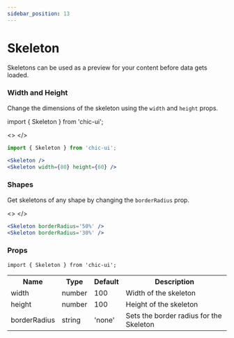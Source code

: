 ```yaml
---
sidebar_position: 13
---
```


# Skeleton
Skeletons can be used as a preview for your content before data gets loaded.

### Width and Height
Change the dimensions of the skeleton using the `width` and `height` props.

import { Skeleton } from 'chic-ui';

<>
<Skeleton className='single' />
<Skeleton className='single' width={80} height={60} />
</>

```jsx
import { Skeleton } from 'chic-ui';

<Skeleton />
<Skeleton width={80} height={60} />
```

### Shapes
Get skeletons of any shape by changing the `borderRadius` prop.

<>
<Skeleton className='single' borderRadius='50%' />
<Skeleton className='single' borderRadius='30%' />
</>

```jsx
<Skeleton borderRadius='50%' />
<Skeleton borderRadius='30%' />
```

### Props

```
import { Skeleton } from 'chic-ui';
```

<table>
  <tr>
     <th>Name</th>
     <th>Type</th>
     <th>Default</th>
     <th>Description</th>
  </tr>
  <tr>
    <td>width</td>
    <td>number</td>
    <td>100</td>
    <td>Width of the skeleton</td>
  </tr>
  <tr>
    <td>height</td>
    <td>number</td>
    <td>100</td>
    <td>Height of the skeleton</td>
  </tr>
  <tr>
    <td>borderRadius</td>
    <td>string</td>
    <td>'none'</td>
    <td>Sets the border radius for the Skeleton</td>
  </tr>
</table>
